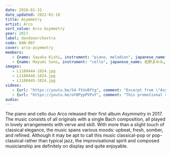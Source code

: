 ```yaml
---
date: 2018-01-31
date_updated: 2022-01-18
title: Asymmetry
artist: Arco
sort_value: Arco Asymmetry
year: 2017
label: dandanorchestra
code: DAN-007
cover: arco-asymmetry
members: 
   - {name: Sayaka Kishi, instrument: "piano, melodion", japanese_name: 岸淑香, url: "http://www.sayaketto.net/"}
   - {name: Mayumi Sano, instrument: "cello", japanese_name: 佐野まゆみ, url: "http://sanomayumi.com/"}
images:
   - L1180444-1024.jpg
   - L1180446-1024.jpg
   - L1180445-1024.jpg
videos: 
   - {url: "https://youtu.be/S4-ftUvBftg", comment: "Excerpt from \"Asymmetry\", the first track on this album"}
   - {url: "https://youtu.be/oY8PypPVPuY", comment: "This promotional video contains samples from the album"}
audio:
---
```

The piano and cello duo Arco released their first album *Asymmetry* in 2017. The music consists of all originals with a single Bach composition, all played in lovely arrangements with verve and skill. With more than a slight touch of classical elegance, the music spans various moods: upbeat, fresh, somber, and refined. Although it may be apt to call this music classical-pop or pop-classical rather than typical jazz, the improvisational spirit and composed musicianship are definitely on display and quite enjoyable.

